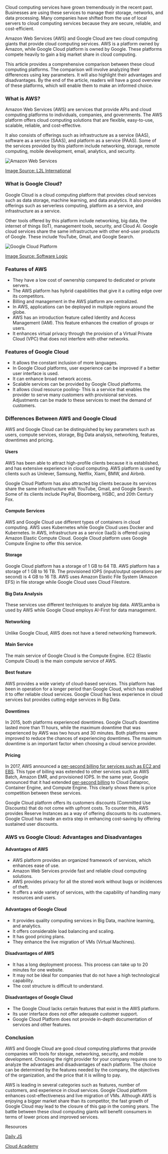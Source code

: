 Cloud computing services have grown tremendously in the recent past. Businesses are using these services to manage their storage, networks, and data processing. Many companies have shifted from the use of local servers to cloud computing services because they are secure, reliable, and cost-efficient. 

Amazon Web Services (AWS) and Google Cloud are two cloud computing giants that provide cloud computing services. AWS is a platform owned by Amazon, while Google Cloud platform is owned by Google. These platforms compete heavily to gain a big market share in cloud computing.

This article provides a comprehensive comparison between these cloud computing platforms. The comparison will involve analyzing their differences using key parameters. It will also highlight their advantages and disadvantages. By the end of the article, readers will have a good overview of these platforms, which will enable them to make an informed choice. 

### What is AWS?
Amazon Web Services (AWS) are services that provide APIs and cloud computing platforms to individuals, companies, and governments. The AWS platform offers cloud computing solutions that are flexible, easy-to-use, scalable, reliable, and cost-effective. 

It also consists of offerings such as infrastructure as a service (IAAS), software as a service (SAAS), and platform as a service (PAAS). Some of the services provided by this platform include networking, storage, remote computing, mobile development, email, analytics, and security.

![Amazon Web Services](/engineering-education/aws-vs-google-cloud-services/amazon-web-services.png)

[Image Source: L2L International](https://www.l2linternational.com/wp-content/uploads/2018/08/amazonaws.png)

### What is Google Cloud?
Google Cloud is a cloud computing platform that provides cloud services such as data storage, machine learning, and data analytics. It also provides offerings such as serverless computing, platform as a service, and infrastructure as a service. 

Other tools offered by this platform include networking, big data, the internet of things (IoT), management tools, security, and Cloud AI.  Google cloud services share the same infrastructure with other end-user products of Google. These include YouTube, Gmail, and Google Search.

![Google Cloud Platform](/engineering-education/aws-vs-google-cloud-services/google-cloud-platform.jpg)

[Image Source: Software Logic](http://softwarelogic.net/wp-content/uploads/2017/07/google-cloud1.jpg)

### Features of AWS
* They have a low cost of ownership compared to dedicated or private servers.
* The AWS platform has hybrid capabilities that give it a cutting edge over its competitors.
* Billing and management in the AWS platform are centralized.
* In AWS, applications can be deployed in multiple regions around the globe.
* AWS has an introduction feature called Identity and Access Management (IAM). This feature enhances the creation of groups or users. 
* It enhances virtual privacy through the provision of a Virtual Private Cloud (VPC) that does not interfere with other networks. 

### Features of Google Cloud
* It allows the constant inclusion of more languages.
* In Google Cloud platforms, user experience can be improved if a better user interface is used.
* It can enhance broad network access. 
* Scalable services can be provided by Google Cloud platforms.
* It allows cloud resource pooling- This is a service that enables the provider to serve many customers with provisional services. Adjustments can be made to these services to meet the demand of customers.
  
### Differences Between AWS and Google Cloud
AWS and Google Cloud can be distinguished by key parameters such as users, compute services, storage, Big Data analysis, networking, features, downtimes and pricing. 

#### Users
AWS has been able to attract high-profile clients because it is established, and has extensive experience in cloud computing. AWS platform is used by clients such as Unilever, Samsung, Netflix, Xiami, BMW, and Airbnb. 

Google Cloud Platform has also attracted big clients because its services share the same infrastructure with YouTube, Gmail, and Google Search. Some of its clients include PayPal, Bloomberg, HSBC, and 20th Century Fox.  

#### Compute Services
AWS and Google Cloud use different types of containers in cloud computing. AWS uses Kubernetes while Google Cloud uses Docker and Kubernetes. In AWS, infrastructure as a service (IaaS) is offered using Amazon Elastic Compute Cloud. Google Cloud platform uses Google Compute Engine to offer this service.

#### Storage
Google Cloud platform has a storage of 1 GB to 64 TB. AWS platform has a storage of 1 GB to 16 TB. The provisioned IOPS (input/output operations per second) is 4 GB to 16 TB. AWS uses Amazon Elastic File System (Amazon EFS) in file storage while Google Cloud uses Cloud Filestore. 

#### Big Data Analysis
These services use different techniques to analyze big data. AWSLamba is used by AWS while Google Cloud employs AI-First for data management.

#### Networking
Unlike Google Cloud, AWS does not have a tiered networking framework. 

#### Main Service
The main service of Google Cloud is the Compute Engine. EC2 (Elastic Compute Cloud) is the main compute service of AWS.  

#### Best feature
AWS provides a wide variety of cloud-based services. This platform has been in operation for a longer period than Google Cloud, which has enabled it to offer reliable cloud services. Google Cloud has less experience in cloud services but provides cutting edge services in Big Data.

#### Downtimes
In 2015, both platforms experienced downtimes. Google Cloud’s downtime lasted more than 11 hours, while the maximum downtime that was experienced by AWS was two hours and 30 minutes. Both platforms were improved to reduce the chances of experiencing downtimes. The maximum downtime is an important factor when choosing a cloud service provider. 

#### Pricing
In 2017, AWS announced a [per-second billing for services such as EC2 and EBS](https://aws.amazon.com/blogs/aws/new-per-second-billing-for-ec2-instances-and-ebs-volumes/). This type of billing was extended to other services such as AWS Batch, Amazon EMR, and provisioned IOPS. In the same year, Google announced that it had extended [per-second billing](https://cloud.google.com/blog/products/gcp/extending-per-second-billing-in-google) to Cloud Dataproc, Container Engine, and Compute Engine. This clearly shows there is price competition between these services. 

Google Cloud platform offers its customers discounts (Committed Use Discounts) that do not come with upfront costs. To counter this, AWS provides Reserve Instances as a way of offering discounts to its customers. Google Cloud has made an extra step in enhancing cost-saving by offering sustained user discounts.

### AWS vs Google Cloud: Advantages and Disadvantages
#### Advantages of AWS
* AWS platform provides an organized framework of services, which enhances ease of use. 
* Amazon Web Services provide fast and reliable cloud computing solutions.
* AWS provides privacy for all the stored work without bugs or incidences of theft. 
* It offers a wide variety of services, with the capability of handling many resources and users.
  
#### Advantages of Google Cloud
* It provides quality computing services in Big Data, machine learning, and analytics.
* It offers considerable load balancing and scaling.
* It has good pricing plans. 
* They enhance the live migration of VMs (Virtual Machines).

#### Disadvantages of AWS
* It has a long deployment process. This process can take up to 20 minutes for one website. 
* It may not be ideal for companies that do not have a high technological capability.
* The cost structure is difficult to understand.
  
#### Disadvantages of Google Cloud
* The Google Cloud lacks certain features that exist in the AWS platform.
* Its user interface does not offer adequate customer support. 
* Google Cloud Platform does not provide in-depth documentation of services and other features.
  
### Conclusion
AWS and Google Cloud are good cloud computing platforms that provide companies with tools for storage, networking, security, and mobile development. Choosing the right provider for your company requires one to analyze the advantages and disadvantages of each platform. The choice can be determined by the features needed by the company, the objectives of the organization, and the price that it is willing to pay. 

AWS is leading in several categories such as features, number of customers, and experience in cloud services. Google Cloud platform enhances cost-effectiveness and live migration of VMs. Although AWS is enjoying a bigger market share than its competitor, the fast growth of Google Cloud may lead to the closure of this gap in the coming years. The battle between these cloud computing giants will benefit consumers in terms of lower prices and improved services.  

Resources

[Daily JS](https://medium.com/dailyjs/google-cloud-storage-pros-cons-and-how-to-use-it-with-javascript-ea9ce60a94c0)

[Cloud Academy](https://cloudacademy.com/blog/google-cloud-vs-aws-a-comparison/)
